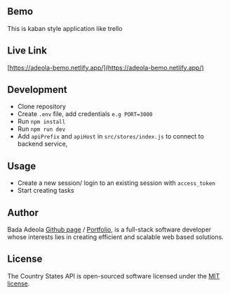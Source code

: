 ## Bemo

This is kaban style application like trello

## Live Link

[https://adeola-bemo.netlify.app/](https://adeola-bemo.netlify.app/)

## Development

- Clone repository
- Create ``.env`` file, add credentials ``e.g PORT=3000``
- Run ``npm install``
- Run ``npm run dev``
- Add ``apiPrefix`` and ``apiHost`` in ``src/stores/index.js`` to connect to backend service,

## Usage 
 
- Create a new session/ login to an existing session with ``access_token``
- Start creating tasks
   

## Author

Bada Adeola [Github page](https://github.com/codeDeeAi) / [Portfolio](https://www.adeolabada.com), is a full-stack software developer whose interests lies in creating
efficient and scalable web based solutions.

## License

The Country States API is open-sourced software licensed under the [MIT license](https://opensource.org/licenses/MIT).
